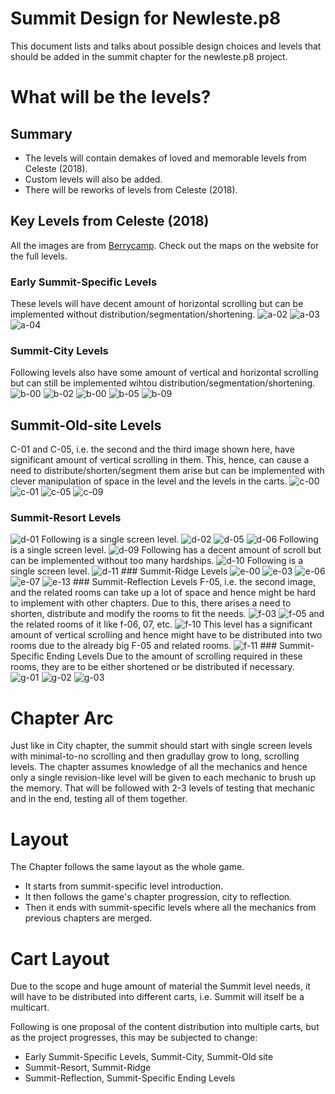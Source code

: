 # Summit Design for Newleste.p8


This document lists and talks about possible design choices and levels that should be added in the summit chapter for the newleste.p8 project.

# What will be the levels?

## Summary

- The levels will contain demakes of loved and memorable levels from Celeste (2018).
- Custom levels will also be added.
- There will be reworks of levels from Celeste (2018).

## Key Levels from Celeste (2018)

All the images are from [Berrycamp](https://berrycamp.github.io). Check out the maps on the website for the full levels.

### Early Summit-Specific Levels
These levels will have decent amount of horizontal scrolling but can be implemented without distribution/segmentation/shortening.
<img src="https://berrycamp.github.io/img/celeste/previews/summit/a/a-02.png" alt="a-02" />
<img src="https://berrycamp.github.io/img/celeste/previews/summit/a/a-03.png" alt="a-03" />
<img src="https://berrycamp.github.io/img/celeste/previews/summit/a/a-04.png" alt="a-04" />
### Summit-City Levels
Following levels also have some amount of vertical and horizontal scrolling but can still be implemented wihtou distribution/segmentation/shortening.
<img src="https://berrycamp.github.io/img/celeste/previews/summit/a/b-00.png" alt="b-00" />
<img src="https://berrycamp.github.io/img/celeste/previews/summit/a/b-02.png" alt="b-02" />
<img src="https://berrycamp.github.io/img/celeste/previews/summit/a/b-00.png" alt="b-00" />
<img src="https://berrycamp.github.io/img/celeste/previews/summit/a/b-05.png" alt="b-05" />
<img src="https://berrycamp.github.io/img/celeste/previews/summit/a/b-09.png" alt="b-09" />
## Summit-Old-site Levels
C-01 and C-05, i.e. the second and the third image shown here, have significant amount of vertical scrolling in them.
This, hence, can cause a need to distribute/shorten/segment them arise but can be implemented with clever manipulation of space in the level and the levels in the carts.
<img src="https://berrycamp.github.io/img/celeste/previews/summit/a/c-00.png" alt="c-00" />
<img src="https://berrycamp.github.io/img/celeste/previews/summit/a/c-01.png" alt="c-01" />
<img src="https://berrycamp.github.io/img/celeste/previews/summit/a/c-05.png" alt="c-05" />
<img src="https://berrycamp.github.io/img/celeste/previews/summit/a/c-09.png" alt="c-09" />
### Summit-Resort Levels
<img src="https://berrycamp.github.io/img/celeste/previews/summit/a/d-01.png" alt="d-01" />
Following is a single screen level.
<img src="https://berrycamp.github.io/img/celeste/previews/summit/a/d-02.png" alt="d-02" />
<img src="https://berrycamp.github.io/img/celeste/previews/summit/a/d-05.png" alt="d-05" />
<img src="https://berrycamp.github.io/img/celeste/previews/summit/a/d-06.png" alt="d-06" />
Following is a single screen level.
<img src="https://berrycamp.github.io/img/celeste/previews/summit/a/d-09.png" alt="d-09" />
Following has a decent amount of scroll but can be implemented without too many hardships.
<img src="https://berrycamp.github.io/img/celeste/previews/summit/a/d-10.png" alt="d-10" />
Following is a single screen level.
<img src="https://berrycamp.github.io/img/celeste/previews/summit/a/d-11.png" alt="d-11" />
### Summit-Ridge Levels
<img src="https://berrycamp.github.io/img/celeste/previews/summit/a/e-00.png" alt="e-00" />
<img src="https://berrycamp.github.io/img/celeste/previews/summit/a/e-03.png" alt="e-03" />
<img src="https://berrycamp.github.io/img/celeste/previews/summit/a/e-06.png" alt="e-06" />
<img src="https://berrycamp.github.io/img/celeste/previews/summit/a/e-07.png" alt="e-07" />
<img src="https://berrycamp.github.io/img/celeste/previews/summit/a/e-13.png" alt="e-13" />
### Summit-Reflection Levels
F-05, i.e. the second image, and the related rooms can take up a lot of space and hence might be hard to implement with other chapters.
Due to this, there arises a need to shorten, distribute and modify the rooms to fit the needs.
<img src="https://berrycamp.github.io/img/celeste/previews/summit/a/f-03.png" alt="f-03" />
<img src="https://berrycamp.github.io/img/celeste/previews/summit/a/f-05.png" alt="f-05" />
and the related rooms of it like f-06, 07, etc.
<img src="https://berrycamp.github.io/img/celeste/previews/summit/a/f-10.png" alt="f-10" />
This level has a significant amount of vertical scrolling and hence might have to be distributed into two rooms due to the already big F-05 and related rooms.
<img src="https://berrycamp.github.io/img/celeste/previews/summit/a/f-11.png" alt="f-11" />
### Summit-Specific Ending Levels
Due to the amount of scrolling required in these rooms, they are to be either shortened or be distributed if necessary.
<img src="https://berrycamp.github.io/img/celeste/previews/summit/a/g-01.png" alt="g-01" />
<img src="https://berrycamp.github.io/img/celeste/previews/summit/a/g-02.png" alt="g-02" />
<img src="https://berrycamp.github.io/img/celeste/previews/summit/a/g-03.png" alt="g-03" />

# Chapter Arc

Just like in City chapter, the summit should start with single screen levels with minimal-to-no scrolling and then gradullay grow to long, scrolling levels.
The chapter assumes knowledge of all the mechanics and hence only a single revision-like level will be given to each mechanic to brush up the memory.
That will be followed with 2-3 levels of testing that mechanic and in the end, testing all of them together.

# Layout

The Chapter follows the same layout as the whole game.
- It starts from summit-specific level introduction.
- It then follows the game's chapter progression, city to reflection.
- Then it ends with summit-specific levels where all the mechanics from previous chapters are merged.

# Cart Layout

Due to the scope and huge amount of material the Summit level needs, it will have to be distributed into different carts, i.e. Summit will itself be a multicart.

Following is one proposal of the content distribution into multiple carts, but as the project progresses, this may be subjected to change:
- Early Summit-Specific Levels, Summit-City, Summit-Old site
- Summit-Resort, Summit-Ridge
- Summit-Reflection, Summit-Specific Ending Levels
